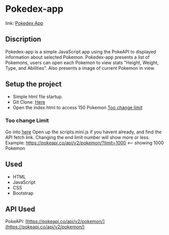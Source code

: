 # Pokedex-app
link: [Pokedex App](https://vppelli.github.io/Pokedex-app/)
## Discription
Pokedex-app is a simple JavaScript app using the PokeAPI to displayed information about selected Pokemon.
Pokedex-app presents a list of Pokemons, users can open each Pokemon to view stats "Height, Weight, Type, and Abilities".
Also presents a image of current Pokemon in view.

## Setup the project
- Simple html file startup.
- Git Clone: [Here](https://github.com/vppelli/Pokedex-app.git)
- Open the index.html to access 150 Pokemon [Too change limit](https://github.com/vppelli/Pokedex-app/blob/main/README.md#too-change-limit)

### Too change Limit
Go into [here](./dist/scripts.mini.js)
Open up the scripts.mini.js if you havent already, and find the API fetch link. Changing the end limit number will show more or less.
Example: https://pokeapi.co/api/v2/pokemon/?limit=1000 <-- showing 1000 Pokemon

## Used
- HTML
- JavaScript
- CSS
- Bootstrap

## API Used
PokeAPI: [https://pokeapi.co/api/v2/pokemon/](https://pokeapi.co/api/v2/pokemon/)


